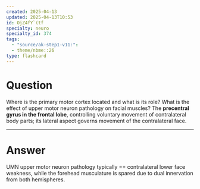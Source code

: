 ```yaml
---
created: 2025-04-13
updated: 2025-04-13T10:53
id: OjZ4fY`(tf
specialty: neuro
specialty_id: 374
tags:
  - "source/ak-step1-v11:": 
  - theme/nbme::26
type: flashcard
---
```


# Question
Where is the primary motor cortex located and what is its role? What is the effect of upper motor neuron pathology on facial muscles?  The **precentral gyrus in the frontal lobe**, controlling voluntary movement of contralateral body parts; its lateral aspect governs movement of the contralateral face.

---

# Answer
UMN upper motor neuron pathology typically == contralateral lower face weakness, while the forehead musculature is spared due to dual innervation from both hemispheres.